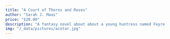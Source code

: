 ```yaml
---
title: "A Court of Thorns and Roses"
author: "Sarah J. Maas"
price: "$20.00"
description: "A fantasy novel about about a young huntress named Feyre who is taken to a magical fae realm after killing a wolf, where she uncovers dark secrets and embarks on a journey of love, danger, and self-discovery."
img: "/_data/pictures/acotar.jpg"
---
```


